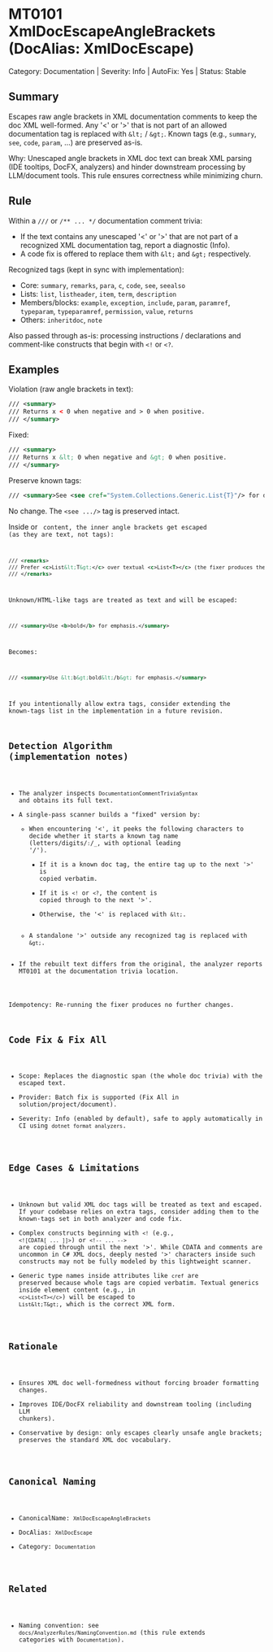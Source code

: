 # MT0101 XmlDocEscapeAngleBrackets (DocAlias: XmlDocEscape)

Category: Documentation | Severity: Info | AutoFix: Yes | Status: Stable

## Summary
Escapes raw angle brackets in XML documentation comments to keep the doc XML well-formed. Any '<' or '>' that is not part of an allowed documentation tag is replaced with `&lt;` / `&gt;`. Known tags (e.g., `summary`, `see`, `code`, `param`, …) are preserved as-is.

Why: Unescaped angle brackets in XML doc text can break XML parsing (IDE tooltips, DocFX, analyzers) and hinder downstream processing by LLM/document tools. This rule ensures correctness while minimizing churn.

## Rule
Within a `///` or `/** ... */` documentation comment trivia:
- If the text contains any unescaped '<' or '>' that are not part of a recognized XML documentation tag, report a diagnostic (Info).
- A code fix is offered to replace them with `&lt;` and `&gt;` respectively.

Recognized tags (kept in sync with implementation):
- Core: `summary`, `remarks`, `para`, `c`, `code`, `see`, `seealso`
- Lists: `list`, `listheader`, `item`, `term`, `description`
- Members/blocks: `example`, `exception`, `include`, `param`, `paramref`, `typeparam`, `typeparamref`, `permission`, `value`, `returns`
- Others: `inheritdoc`, `note`

Also passed through as-is: processing instructions / declarations and comment-like constructs that begin with `<!` or `<?`.

## Examples
Violation (raw angle brackets in text):
```xml
/// <summary>
/// Returns x < 0 when negative and > 0 when positive.
/// </summary>
```
Fixed:
```xml
/// <summary>
/// Returns x &lt; 0 when negative and &gt; 0 when positive.
/// </summary>
```

Preserve known tags:
```xml
/// <summary>See <see cref="System.Collections.Generic.List{T}"/> for details.</summary>
```
No change. The `<see .../>` tag is preserved intact.

Inside <c> or <code> content, the inner angle brackets get escaped (as they are text, not tags):
```xml
/// <remarks>
/// Prefer <c>List&lt;T&gt;</c> over textual <c>List<T></c> (the fixer produces the first form).
/// </remarks>
```

Unknown/HTML-like tags are treated as text and will be escaped:
```xml
/// <summary>Use <b>bold</b> for emphasis.</summary>
```
Becomes:
```xml
/// <summary>Use &lt;b&gt;bold&lt;/b&gt; for emphasis.</summary>
```
If you intentionally allow extra tags, consider extending the known-tags list in the implementation in a future revision.

## Detection Algorithm (implementation notes)
- The analyzer inspects `DocumentationCommentTriviaSyntax` and obtains its full text.
- A single-pass scanner builds a "fixed" version by:
  - When encountering '<', it peeks the following characters to decide whether it starts a known tag name (letters/digits/`:`/`_`, with optional leading '/').
    - If it is a known doc tag, the entire tag up to the next '>' is copied verbatim.
    - If it is `<!` or `<?`, the content is copied through to the next '>'.
    - Otherwise, the '<' is replaced with `&lt;`.
  - A standalone '>' outside any recognized tag is replaced with `&gt;`.
- If the rebuilt text differs from the original, the analyzer reports MT0101 at the documentation trivia location.

Idempotency: Re-running the fixer produces no further changes.

## Code Fix & Fix All
- Scope: Replaces the diagnostic span (the whole doc trivia) with the escaped text.
- Provider: Batch fix is supported (Fix All in solution/project/document).
- Severity: Info (enabled by default), safe to apply automatically in CI using `dotnet format analyzers`.

## Edge Cases & Limitations
- Unknown but valid XML doc tags will be treated as text and escaped. If your codebase relies on extra tags, consider adding them to the known-tags set in both analyzer and code fix.
- Complex constructs beginning with `<!` (e.g., `<![CDATA[ ... ]]>`) or `<!-- ... -->` are copied through until the next '>'. While CDATA and comments are uncommon in C# XML docs, deeply nested '>' characters inside such constructs may not be fully modeled by this lightweight scanner.
- Generic type names inside attributes like `cref` are preserved because whole tags are copied verbatim. Textual generics inside element content (e.g., in `<c>List<T></c>`) will be escaped to `List&lt;T&gt;`, which is the correct XML form.

## Rationale
- Ensures XML doc well-formedness without forcing broader formatting changes.
- Improves IDE/DocFX reliability and downstream tooling (including LLM chunkers).
- Conservative by design: only escapes clearly unsafe angle brackets; preserves the standard XML doc vocabulary.

## Canonical Naming
- CanonicalName: `XmlDocEscapeAngleBrackets`
- DocAlias: `XmlDocEscape`
- Category: `Documentation`

## Related
- Naming convention: see `docs/AnalyzerRules/NamingConvention.md` (this rule extends categories with `Documentation`).
